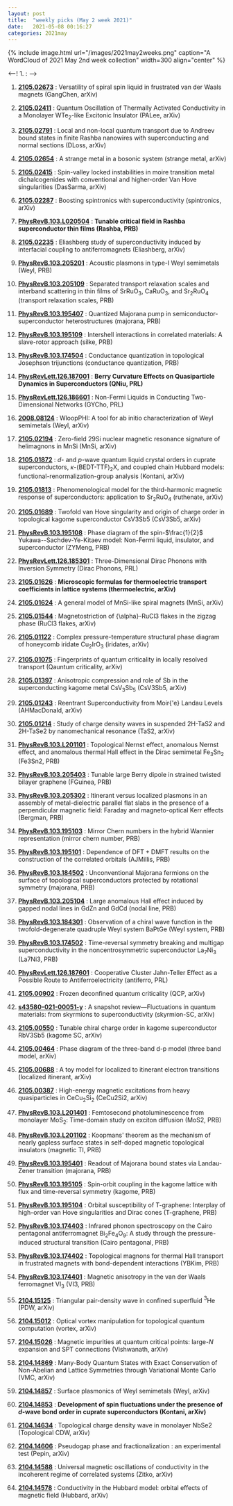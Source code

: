 ```yaml
---
layout: post
title:  "weekly picks (May 2 week 2021)"
date:   2021-05-08 00:16:27
categories: 2021may
---
```


{% include image.html url="/images/2021may2weeks.png" caption="A WordCloud of 2021 May 2nd week collection" width=300 align="center" %}


<--! 1. **[]()** : -->


1. **[2105.02673](http://arxiv.org/abs/2105.02673)** : Versatility of spiral spin liquid in frustrated van der Waals magnets (GangChen, arXiv)

1. **[2105.02411](http://arxiv.org/abs/2105.02411)** : Quantum Oscillation of Thermally Activated Conductivity in a Monolayer WTe$_2$-like Excitonic Insulator (PALee, arXiv)

1. **[2105.02791](http://arxiv.org/abs/2105.02791)** : Local and non-local quantum transport due to Andreev bound states in finite Rashba nanowires with superconducting and normal sections (DLoss, arXiv)

1. **[2105.02654](http://arxiv.org/abs/2105.02654)** : A strange metal in a bosonic system (strange metal, arXiv)

1. **[2105.02415](http://arxiv.org/abs/2105.02415)** : Spin-valley locked instabilities in moire transition metal dichalcogenides with conventional and higher-order Van Hove singularities (DasSarma, arXiv)

1. **[2105.02287](http://arxiv.org/abs/2105.02287)** : Boosting spintronics with superconductivity (spintronics, arXiv)

1. **[PhysRevB.103.L020504](https://link.aps.org/doi/10.1103/PhysRevB.103.L020504)** : **Tunable critical field in Rashba superconductor thin films (Rashba, PRB)**

1. **[2105.02235](http://arxiv.org/abs/2105.02235)** : Eliashberg study of superconductivity induced by interfacial coupling to antiferromagnets (Eliashberg, arXiv)

1. **[PhysRevB.103.205201](https://link.aps.org/doi/10.1103/PhysRevB.103.205201)** : Acoustic plasmons in type-I Weyl semimetals (Weyl, PRB)

1. **[PhysRevB.103.205109](https://link.aps.org/doi/10.1103/PhysRevB.103.205109)** : Separated transport relaxation scales and interband scattering in thin films of ${\mathrm{SrRuO}}_{3}$, ${\mathrm{CaRuO}}_{3}$, and ${\mathrm{Sr}}_{2}{\mathrm{RuO}}_{4}$ (transport relaxation scales, PRB)

1. **[PhysRevB.103.195407](https://link.aps.org/doi/10.1103/PhysRevB.103.195407)** : Quantized Majorana pump in semiconductor-superconductor heterostructures (majorana, PRB)

1. **[PhysRevB.103.195109](https://link.aps.org/doi/10.1103/PhysRevB.103.195109)** : Intershell interactions in correlated materials: A slave-rotor approach (silke, PRB)

1. **[PhysRevB.103.174504](https://link.aps.org/doi/10.1103/PhysRevB.103.174504)** : Conductance quantization in topological Josephson trijunctions (conductance quantization, PRB)

1. **[PhysRevLett.126.187001](https://link.aps.org/doi/10.1103/PhysRevLett.126.187001)** : **Berry Curvature Effects on Quasiparticle Dynamics in Superconductors (QNiu, PRL)**

1. **[PhysRevLett.126.186601](https://link.aps.org/doi/10.1103/PhysRevLett.126.186601)** : Non-Fermi Liquids in Conducting Two-Dimensional Networks (GYCho, PRL)



1. **[2008.08124](http://arxiv.org/abs/2008.08124)** : WloopPHI: A tool for ab initio characterization of Weyl semimetals (Weyl, arXiv)

1. **[2105.02194](http://arxiv.org/abs/2105.02194)** : Zero-field 29Si nuclear magnetic resonance signature of helimagnons in MnSi (MnSi, arXiv)

1. **[2105.01872](http://arxiv.org/abs/2105.01872)** : $d$- and $p$-wave quantum liquid crystal orders in cuprate superconductors, $\kappa$-(BEDT-TTF)$_2$X, and coupled chain Hubbard models: functional-renormalization-group analysis (Kontani, arXiv)

1. **[2105.01813](http://arxiv.org/abs/2105.01813)** : Phenomenological model for the third-harmonic magnetic response of superconductors: application to Sr$_{2}$RuO$_{4}$ (ruthenate, arXiv)

1. **[2105.01689](http://arxiv.org/abs/2105.01689)** : Twofold van Hove singularity and origin of charge order in topological kagome superconductor CsV3Sb5 (CsV3Sb5, arXiv)

1. **[PhysRevB.103.195108](https://link.aps.org/doi/10.1103/PhysRevB.103.195108)** : Phase diagram of the spin-$\frac{1}{2}$ Yukawa--Sachdev-Ye-Kitaev model: Non-Fermi liquid, insulator, and superconductor (ZYMeng, PRB)

1. **[PhysRevLett.126.185301](https://link.aps.org/doi/10.1103/PhysRevLett.126.185301)** : Three-Dimensional Dirac Phonons with Inversion Symmetry (Dirac Phonons, PRL)


1. **[2105.01626](http://arxiv.org/abs/2105.01626)** : **Microscopic formulas for thermoelectric transport coefficients in lattice systems (thermoelectric, arXiv)**

1. **[2105.01624](http://arxiv.org/abs/2105.01624)** : A general model of MnSi-like spiral magnets (MnSi, arXiv)

1. **[2105.01544](http://arxiv.org/abs/2105.01544)** : Magnetostriction of {\alpha}-RuCl3 flakes in the zigzag phase (RuCl3 flakes, arXiv)

1. **[2105.01122](http://arxiv.org/abs/2105.01122)** : Complex pressure-temperature structural phase diagram of honeycomb iridate Cu$_2$IrO$_3$ (iridates, arXiv)

1. **[2105.01075](http://arxiv.org/abs/2105.01075)** : Fingerprints of quantum criticality in locally resolved transport (Qauntum criticality, arXiv)

1. **[2105.01397](http://arxiv.org/abs/2105.01397)** : Anisotropic compression and role of Sb in the superconducting kagome metal CsV$_3$Sb$_5$ (CsV3Sb5, arXiv)


1. **[2105.01243](http://arxiv.org/abs/2105.01243)** : Reentrant Superconductivity from Moir{\'e} Landau Levels (AHMacDonald, arXiv)


1. **[2105.01214](http://arxiv.org/abs/2105.01214)** : Study of charge density waves in suspended 2H-TaS2 and 2H-TaSe2 by nanomechanical resonance (TaS2, arXiv)


1. **[PhysRevB.103.L201101](https://link.aps.org/doi/10.1103/PhysRevB.103.L201101)** : Topological Nernst effect, anomalous Nernst effect, and anomalous thermal Hall effect in the Dirac semimetal ${\mathrm{Fe}}_{3}{\mathrm{Sn}}_{2}$ (Fe3Sn2, PRB)


1. **[PhysRevB.103.205403](https://link.aps.org/doi/10.1103/PhysRevB.103.205403)** : Tunable large Berry dipole in strained twisted bilayer graphene (FGuinea, PRB)

1. **[PhysRevB.103.205302](https://link.aps.org/doi/10.1103/PhysRevB.103.205302)** : Itinerant versus localized plasmons in an assembly of metal-dielectric parallel flat slabs in the presence of a perpendicular magnetic field: Faraday and magneto-optical Kerr effects (Bergman, PRB)

1. **[PhysRevB.103.195103](https://link.aps.org/doi/10.1103/PhysRevB.103.195103)** : Mirror Chern numbers in the hybrid Wannier representation (mirror chern number, PRB)

1. **[PhysRevB.103.195101](https://link.aps.org/doi/10.1103/PhysRevB.103.195101)** : Dependence of $\mathrm{DFT}+\mathrm{DMFT}$ results on the construction of the correlated orbitals (AJMillis, PRB)

1. **[PhysRevB.103.184502](https://link.aps.org/doi/10.1103/PhysRevB.103.184502)** : Unconventional Majorana fermions on the surface of topological superconductors protected by rotational symmetry (majorana, PRB)


1. **[PhysRevB.103.205104](https://link.aps.org/doi/10.1103/PhysRevB.103.205104)** : Large anomalous Hall effect induced by gapped nodal lines in GdZn and GdCd (nodal line, PRB)

1. **[PhysRevB.103.184301](https://link.aps.org/doi/10.1103/PhysRevB.103.184301)** : Observation of a chiral wave function in the twofold-degenerate quadruple Weyl system BaPtGe (Weyl system, PRB)


1. **[PhysRevB.103.174502](https://link.aps.org/doi/10.1103/PhysRevB.103.174502)** : Time-reversal symmetry breaking and multigap superconductivity in the noncentrosymmetric superconductor ${\mathrm{La}}_{7}{\mathrm{Ni}}_{3}$ (La7Ni3, PRB)

1. **[PhysRevLett.126.187601](https://link.aps.org/doi/10.1103/PhysRevLett.126.187601)** : Cooperative Cluster Jahn-Teller Effect as a Possible Route to Antiferroelectricity (antiferro, PRL)



1. **[2105.00902](http://arxiv.org/abs/2105.00902)** : Frozen deconfined quantum criticality (QCP, arXiv)

1. **[s43580-021-00051-y](https://doi.org/10.1557/s43580-021-00051-y)** : A snapshot review—Fluctuations in quantum materials: from skyrmions to superconductivity (skyrmion-SC, arXiv)

1. **[2105.00550](http://arxiv.org/abs/2105.00550)** : Tunable chiral charge order in kagome superconductor RbV3Sb5 (kagome SC, arXiv)

1. **[2105.00464](http://arxiv.org/abs/2105.00464)** : Phase diagram of the three-band d-p model (three band model, arXiv)

1. **[2105.00688](http://arxiv.org/abs/2105.00688)** : A toy model for localized to itinerant electron transitions (localized itinerant, arXiv)

1. **[2105.00387](http://arxiv.org/abs/2105.00387)** : High-energy magnetic excitations from heavy quasiparticles in CeCu$_2$Si$_2$ (CeCu2Si2, arXiv)

1. **[PhysRevB.103.L201401](https://link.aps.org/doi/10.1103/PhysRevB.103.L201401)** : Femtosecond photoluminescence from monolayer ${\mathrm{MoS}}_{2}$: Time-domain study on exciton diffusion (MoS2, PRB)

1. **[PhysRevB.103.L201102](https://link.aps.org/doi/10.1103/PhysRevB.103.L201102)** : Koopmans' theorem as the mechanism of nearly gapless surface states in self-doped magnetic topological insulators (magnetic TI, PRB)

1. **[PhysRevB.103.195401](https://link.aps.org/doi/10.1103/PhysRevB.103.195401)** : Readout of Majorana bound states via Landau-Zener transition (majorana, PRB)

1. **[PhysRevB.103.195105](https://link.aps.org/doi/10.1103/PhysRevB.103.195105)** : Spin-orbit coupling in the kagome lattice with flux and time-reversal symmetry (kagome, PRB)

1. **[PhysRevB.103.195104](https://link.aps.org/doi/10.1103/PhysRevB.103.195104)** : Orbital susceptibility of T-graphene: Interplay of high-order van Hove singularities and Dirac cones (T-graphene, PRB)

1. **[PhysRevB.103.174403](https://link.aps.org/doi/10.1103/PhysRevB.103.174403)** : Infrared phonon spectroscopy on the Cairo pentagonal antiferromagnet ${\mathrm{Bi}}_{2}{\mathrm{Fe}}_{4}{\mathrm{O}}_{9}$: A study through the pressure-induced structural transition (Cairo pentagonal, PRB)

1. **[PhysRevB.103.174402](https://link.aps.org/doi/10.1103/PhysRevB.103.174402)** : Topological magnons for thermal Hall transport in frustrated magnets with bond-dependent interactions (YBKim, PRB)

1. **[PhysRevB.103.174401](https://link.aps.org/doi/10.1103/PhysRevB.103.174401)** : Magnetic anisotropy in the van der Waals ferromagnet $\mathrm{V}{\mathrm{I}}_{3}$ (VI3, PRB)



1. **[2104.15125](http://arxiv.org/abs/2104.15125)** : Triangular pair-density wave in confined superfluid $^3$He (PDW, arXiv)

1. **[2104.15012](http://arxiv.org/abs/2104.15012)** : Optical vortex manipulation for topological quantum computation (vortex, arXiv)


1. **[2104.15026](http://arxiv.org/abs/2104.15026)** : Magnetic impurities at quantum critical points: large-$N$ expansion and SPT connections (Vishwanath, arXiv)

1. **[2104.14869](http://arxiv.org/abs/2104.14869)** : Many-Body Quantum States with Exact Conservation of Non-Abelian and Lattice Symmetries through Variational Monte Carlo (VMC, arXiv)


1. **[2104.14857](http://arxiv.org/abs/2104.14857)** : Surface plasmonics of Weyl semimetals (Weyl, arXiv)

1. **[2104.14853](http://arxiv.org/abs/2104.14853)** : **Development of spin fluctuations under the presence of $d$-wave bond order in cuprate superconductors (Kontani, arXiv)**

1. **[2104.14634](http://arxiv.org/abs/2104.14634)** : Topological charge density wave in monolayer NbSe2 (Topological CDW, arXiv)

1. **[2104.14606](http://arxiv.org/abs/2104.14606)** : Pseudogap phase and fractionalization : an experimental test (Pepin, arXiv)

1. **[2104.14588](http://arxiv.org/abs/2104.14588)** : Universal magnetic oscillations of conductivity in the incoherent regime of correlated systems (Zitko, arXiv)

1. **[2104.14578](http://arxiv.org/abs/2104.14578)** : Conductivity in the Hubbard model: orbital effects of magnetic field (Hubbard, arXiv) 


